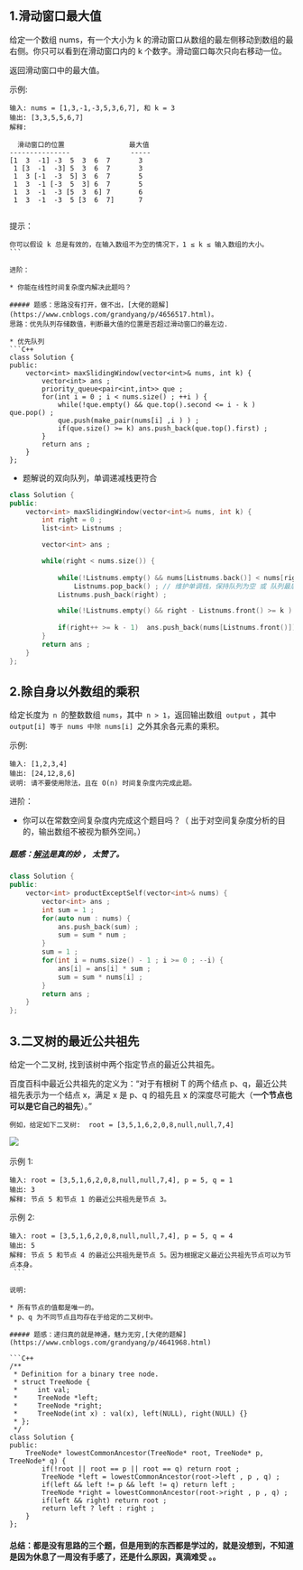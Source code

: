 ## 1.滑动窗口最大值
给定一个数组 nums，有一个大小为 k 的滑动窗口从数组的最左侧移动到数组的最右侧。你只可以看到在滑动窗口内的 k 个数字。滑动窗口每次只向右移动一位。

返回滑动窗口中的最大值。

示例:
```
输入: nums = [1,3,-1,-3,5,3,6,7], 和 k = 3
输出: [3,3,5,5,6,7] 
解释: 

  滑动窗口的位置                最大值
---------------               -----
[1  3  -1] -3  5  3  6  7       3
 1 [3  -1  -3] 5  3  6  7       3
 1  3 [-1  -3  5] 3  6  7       5
 1  3  -1 [-3  5  3] 6  7       5
 1  3  -1  -3 [5  3  6] 7       6
 1  3  -1  -3  5 [3  6  7]      7
 
```
提示：
```
你可以假设 k 总是有效的，在输入数组不为空的情况下，1 ≤ k ≤ 输入数组的大小。
``` 

进阶：

* 你能在线性时间复杂度内解决此题吗？

##### 题感：思路没有打开，做不出，[大佬的题解](https://www.cnblogs.com/grandyang/p/4656517.html)。
思路：优先队列存储数值，判断最大值的位置是否超过滑动窗口的最左边.

* 优先队列
```C++
class Solution {
public:
    vector<int> maxSlidingWindow(vector<int>& nums, int k) {
        vector<int> ans ; 
        priority_queue<pair<int,int>> que ; 
        for(int i = 0 ; i < nums.size() ; ++i ) {
            while(!que.empty() && que.top().second <= i - k ) que.pop() ; 
            que.push(make_pair(nums[i] ,i ) ) ; 
            if(que.size() >= k) ans.push_back(que.top().first) ; 
        }
        return ans ; 
    }
};
```

* 题解说的双向队列，单调递减栈更符合
```C++
class Solution {
public:
    vector<int> maxSlidingWindow(vector<int>& nums, int k) {
        int right = 0 ; 
        list<int> Listnums ; 

        vector<int> ans ; 

        while(right < nums.size()) {
            
            while(!Listnums.empty() && nums[Listnums.back()] < nums[right]) 
                Listnums.pop_back() ; // 维护单调栈，保持队列为空 或 队列最后一个元素大于 nums[right] 则进队
            Listnums.push_back(right) ; 

            while(!Listnums.empty() && right - Listnums.front() >= k ) Listnums.pop_front() ; // right 与队列中最大的元素的位置大于 k 则弹出队首            
           
            if(right++ >= k - 1)  ans.push_back(nums[Listnums.front()]) ; 
        }
        return ans ; 
    }
};
```

## 2.除自身以外数组的乘积
给定长度为` n `的整数数组 `nums`，其中` n > 1`，返回输出数组` output` ，其中 `output[i] 等于 nums 中除 nums[i] `之外其余各元素的乘积。

示例:
```
输入: [1,2,3,4]
输出: [24,12,8,6]
说明: 请不要使用除法，且在 O(n) 时间复杂度内完成此题。
```
进阶：
* 你可以在常数空间复杂度内完成这个题目吗？（ 出于对空间复杂度分析的目的，输出数组不被视为额外空间。）

##### 题感：[解法](https://leetcode-cn.com/problems/product-of-array-except-self/solution/cheng-ji-dang-qian-shu-zuo-bian-de-cheng-ji-dang-q/)是真的妙 ， 太赞了。
```C++
class Solution {
public:
    vector<int> productExceptSelf(vector<int>& nums) {
        vector<int> ans ; 
        int sum = 1 ; 
        for(auto num : nums) {
            ans.push_back(sum) ; 
            sum = sum * num ; 
        }
        sum = 1 ; 
        for(int i = nums.size() - 1 ; i >= 0 ; --i) {
            ans[i] = ans[i] * sum ; 
            sum = sum * nums[i] ; 
        }
        return ans ; 
    }
};
```

## 3.二叉树的最近公共祖先
给定一个二叉树, 找到该树中两个指定节点的最近公共祖先。

百度百科中最近公共祖先的定义为：“对于有根树 T 的两个结点 p、q，最近公共祖先表示为一个结点 x，满足 x 是 p、q 的祖先且 x 的深度尽可能大（**一个节点也可以是它自己的祖先**）。”
```
例如，给定如下二叉树:  root = [3,5,1,6,2,0,8,null,null,7,4]
```

![](https://assets.leetcode-cn.com/aliyun-lc-upload/uploads/2018/12/15/binarytree.png)
 

示例 1:
```
输入: root = [3,5,1,6,2,0,8,null,null,7,4], p = 5, q = 1
输出: 3
解释: 节点 5 和节点 1 的最近公共祖先是节点 3。
```
示例 2:
```
输入: root = [3,5,1,6,2,0,8,null,null,7,4], p = 5, q = 4
输出: 5
解释: 节点 5 和节点 4 的最近公共祖先是节点 5。因为根据定义最近公共祖先节点可以为节点本身。
 ```

说明:

* 所有节点的值都是唯一的。
* p、q 为不同节点且均存在于给定的二叉树中。

##### 题感：递归真的就是神通，魅力无穷,[大佬的题解](https://www.cnblogs.com/grandyang/p/4641968.html)

```C++
/**
 * Definition for a binary tree node.
 * struct TreeNode {
 *     int val;
 *     TreeNode *left;
 *     TreeNode *right;
 *     TreeNode(int x) : val(x), left(NULL), right(NULL) {}
 * };
 */
class Solution {
public:
    TreeNode* lowestCommonAncestor(TreeNode* root, TreeNode* p, TreeNode* q) {
        if(!root || root == p || root == q) return root ; 
        TreeNode *left = lowestCommonAncestor(root->left , p , q) ; 
        if(left && left != p && left != q) return left ; 
        TreeNode *right = lowestCommonAncestor(root->right , p , q) ;
        if(left && right) return root ; 
        return left ? left : right ; 
    }
};
```


#### 总结：都是没有思路的三个题，但是用到的东西都是学过的，就是没想到，不知道是因为休息了一周没有手感了，还是什么原因，真滴难受 。。
